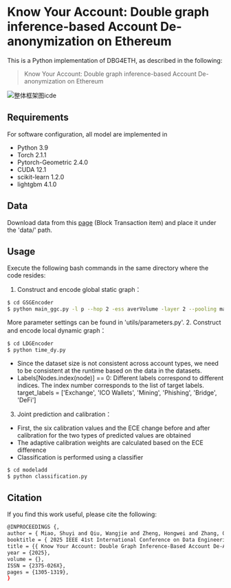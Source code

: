 # Know Your Account: Double graph inference-based Account De-anonymization on Ethereum

This is a Python implementation of DBG4ETH, as described in the following:
> Know Your Account: Double graph inference-based Account De-anonymization on Ethereum

![整体框架图icde](https://github.com/user-attachments/assets/e7a07772-877a-4064-9610-3d93347455b7)

## Requirements
For software configuration, all model are implemented in
- Python 3.9
- Torch 2.1.1
- Pytorch-Geometric 2.4.0
- CUDA 12.1
- scikit-learn 1.2.0
- lightgbm 4.1.0


## Data
Download data from this [page](https://xblock.pro/xblock-eth.html) (Block Transaction item) and place it under the 'data/' path.


## Usage
Execute the following bash commands in the same directory where the code resides:
1. Construct and encode global static graph：
  ```bash
$ cd GSGEncoder
 $ python main_ggc.py -l p --hop 2 -ess averVolume -layer 2 --pooling max --hidden_dim 128 --batch_size 32 --lr 0.001 --dropout 0.2 -undir 1 --drop_scheme degree --drop_feature_rate_1 0.1 --drop_feature_rate_2 0.0 --drop_edge_rate_1 0.3 --drop_edge_rate_2 0.4

  ```
More parameter settings can be found in 'utils/parameters.py'.
2. Construct and encode local dynamic graph：
  ```bash
$ cd LDGEncoder
$ python time_dy.py 
  ```
- Since the dataset size is not consistent across account types, we need to be consistent at the runtime based on the data in the datasets.
-  Labels[Nodes.index(node)] == 0: Different labels correspond to different indices. The index number corresponds to the list of target labels.
target_labels = ['Exchange', 'ICO Wallets', 'Mining', 'Phishing', 'Bridge', 'DeFi']

3. Joint prediction and calibration：
- First, the six calibration values and the ECE change before and after calibration for the two types of predicted values are obtained
- The adaptive calibration weights are calculated based on the ECE difference
- Classification is performed using a classifier
```bash
$ cd modeladd
$ python classification.py
```

## Citation
If you find this work useful, please cite the following:
  ```bash
@INPROCEEDINGS {,
author = { Miao, Shuyi and Qiu, Wangjie and Zheng, Hongwei and Zhang, Qinnan and Tu, Xiaofan and Liu, Xunan and Liu, Yang and Dong, Jin and Zheng, Zhiming },
booktitle = { 2025 IEEE 41st International Conference on Data Engineering (ICDE) },
title = {{ Know Your Account: Double Graph Inference-Based Account De-Anonymization on Ethereum }},
year = {2025},
volume = {},
ISSN = {2375-026X},
pages = {1305-1319},
}
  ```

